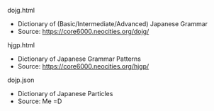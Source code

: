 
dojg.html
* Dictionary of (Basic/Intermediate/Advanced) Japanese Grammar
* Source: https://core6000.neocities.org/dojg/

hjgp.html
* Dictionary of Japanese Grammar Patterns
* Source: https://core6000.neocities.org/hjgp/

dojp.json
* Dictionary of Japanese Particles
* Source: Me =D
